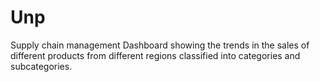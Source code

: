 # Unp
Supply chain management Dashboard showing the trends in the sales of different products from different regions classified into categories and subcategories.
